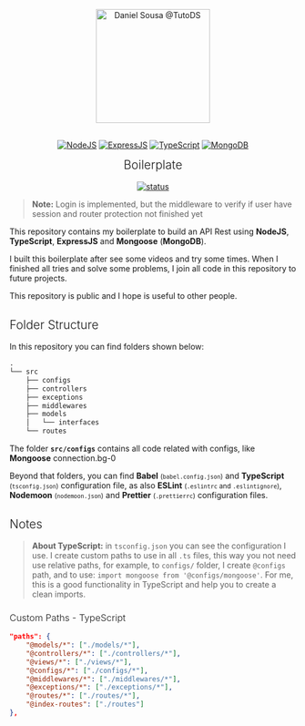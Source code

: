 <p style="text-align: center;margin-bottom: 30px">
	<a href="#">
		<img src="https://i.ibb.co/FVw9wS8/dsousa-logo.png" alt="Daniel Sousa @TutoDS" width="200px">
	</a>
</p>

<p align="center">
  <a href="#"><img src="https://img.shields.io/badge/node.js%20-%2343853D.svg?&style=for-the-badge&logo=node.js&logoColor=white" alt="NodeJS" /></a>
  <a href="#"><img src="https://img.shields.io/badge/express.js%20-%23404d59.svg?&style=for-the-badge" alt="ExpressJS"/></a>
  <a href="#"><img src="https://img.shields.io/badge/typescript%20-%23007ACC.svg?&style=for-the-badge&logo=typescript&logoColor=white" alt="TypeScript" /></a>
  <a href="#"><img src ="https://img.shields.io/badge/MongoDB-%234ea94b.svg?&style=for-the-badge&logo=mongodb&logoColor=white" alt="MongoDB"/></a>
</p>
<h2 style="text-align: center; font-weight: 300;margin-top:0">
	Boilerplate
</h2>

<p align="center">
	<a href="#"><img src="https://img.shields.io/badge/Status-In%20Progress-yellow" alt="status"></a>
</p>

> **Note:** Login is implemented, but the middleware to verify if user have session and router protection not finished yet

This repository contains my boilerplate to build an API Rest using **NodeJS**, **TypeScript**, **ExpressJS** and **Mongoose** (**MongoDB**).

I built this boilerplate after see some videos and try some times. When I finished all tries and solve some problems, I join all code in this repository to future projects.

This repository is public and I hope is useful to other people.

<h2 style="font-weight: 300">
	Folder Structure
</h2>

In this repository you can find folders shown below:

```D
.
└── src
    ├── configs
    ├── controllers
    ├── exceptions
    ├── middlewares
    ├── models
    │   └── interfaces
    └── routes
```

The folder **`src/configs`** contains all code related with configs, like **Mongoose** connection.bg-0

Beyond that folders, you can find **Babel** <small>(`babel.config.json`)</small> and **TypeScript** <small>(`tsconfig.json`)</small> configuration file, as also **ESLint** <small>(`.eslintrc` and `.eslintignore`)</small>, **Nodemoon** <small>(`nodemoon.json`)</small> and **Prettier** <small>(`.prettierrc`)</small> configuration files.

<h2 style="font-weight: 300">
	Notes
</h2>

> **About TypeScript:** in `tsconfig.json` you can see the configuration I use. I create custom paths to use in all `.ts` files, this way you not need use relative paths, for example, to `configs/` folder, I create `@configs` path, and to use: `import mongoose from '@configs/mongoose'`.
> For me, this is a good functionality in TypeScript and help you to create a clean imports.

<h3 style="font-weight: 300">Custom Paths - TypeScript</h3>

```json
"paths": {
	"@models/*": ["./models/*"],
	"@controllers/*": ["./controllers/*"],
	"@views/*": ["./views/*"],
	"@configs/*": ["./configs/*"],
	"@middlewares/*": ["./middlewares/*"],
	"@exceptions/*": ["./exceptions/*"],
	"@routes/*": ["./routes/*"],
	"@index-routes": ["./routes"]
},
```
